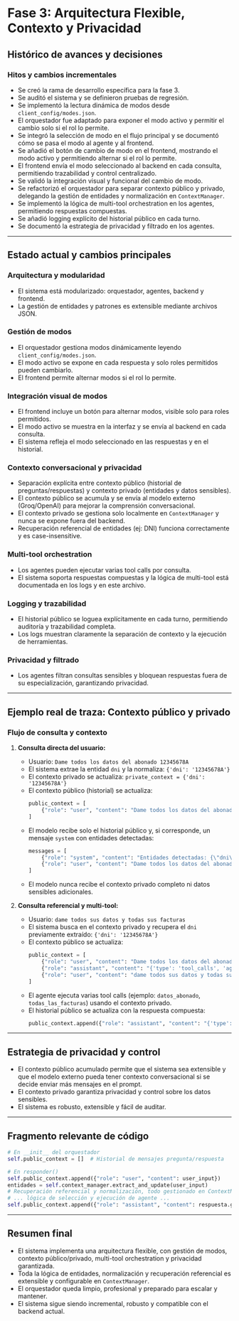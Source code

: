 # Fase 3: Arquitectura Flexible, Contexto y Privacidad

## Histórico de avances y decisiones

### Hitos y cambios incrementales
- Se creó la rama de desarrollo específica para la fase 3.
- Se auditó el sistema y se definieron pruebas de regresión.
- Se implementó la lectura dinámica de modos desde `client_config/modes.json`.
- El orquestador fue adaptado para exponer el modo activo y permitir el cambio solo si el rol lo permite.
- Se integró la selección de modo en el flujo principal y se documentó cómo se pasa el modo al agente y al frontend.
- Se añadió el botón de cambio de modo en el frontend, mostrando el modo activo y permitiendo alternar si el rol lo permite.
- El frontend envía el modo seleccionado al backend en cada consulta, permitiendo trazabilidad y control centralizado.
- Se validó la integración visual y funcional del cambio de modo.
- Se refactorizó el orquestador para separar contexto público y privado, delegando la gestión de entidades y normalización en `ContextManager`.
- Se implementó la lógica de multi-tool orchestration en los agentes, permitiendo respuestas compuestas.
- Se añadió logging explícito del historial público en cada turno.
- Se documentó la estrategia de privacidad y filtrado en los agentes.

---

## Estado actual y cambios principales

### Arquitectura y modularidad
- El sistema está modularizado: orquestador, agentes, backend y frontend.
- La gestión de entidades y patrones es extensible mediante archivos JSON.

### Gestión de modos
- El orquestador gestiona modos dinámicamente leyendo `client_config/modes.json`.
- El modo activo se expone en cada respuesta y solo roles permitidos pueden cambiarlo.
- El frontend permite alternar modos si el rol lo permite.

### Integración visual de modos
- El frontend incluye un botón para alternar modos, visible solo para roles permitidos.
- El modo activo se muestra en la interfaz y se envía al backend en cada consulta.
- El sistema refleja el modo seleccionado en las respuestas y en el historial.

### Contexto conversacional y privacidad
- Separación explícita entre contexto público (historial de preguntas/respuestas) y contexto privado (entidades y datos sensibles).
- El contexto público se acumula y se envía al modelo externo (Groq/OpenAI) para mejorar la comprensión conversacional.
- El contexto privado se gestiona solo localmente en `ContextManager` y nunca se expone fuera del backend.
- Recuperación referencial de entidades (ej: DNI) funciona correctamente y es case-insensitive.

### Multi-tool orchestration
- Los agentes pueden ejecutar varias tool calls por consulta.
- El sistema soporta respuestas compuestas y la lógica de multi-tool está documentada en los logs y en este archivo.

### Logging y trazabilidad
- El historial público se loguea explícitamente en cada turno, permitiendo auditoría y trazabilidad completa.
- Los logs muestran claramente la separación de contexto y la ejecución de herramientas.

### Privacidad y filtrado
- Los agentes filtran consultas sensibles y bloquean respuestas fuera de su especialización, garantizando privacidad.

---

## Ejemplo real de traza: Contexto público y privado

### Flujo de consulta y contexto

1. **Consulta directa del usuario:**
   - Usuario: `Dame todos los datos del abonado 12345678A`
   - El sistema extrae la entidad `dni` y la normaliza: `{'dni': '12345678A'}`
   - El contexto privado se actualiza: `private_context = {'dni': '12345678A'}`
   - El contexto público (historial) se actualiza:
     ```python
     public_context = [
         {"role": "user", "content": "Dame todos los datos del abonado 12345678A"}
     ]
     ```
   - El modelo recibe solo el historial público y, si corresponde, un mensaje `system` con entidades detectadas:
     ```python
     messages = [
         {"role": "system", "content": "Entidades detectadas: {\"dni\": \"12345678A\"}"},
         {"role": "user", "content": "Dame todos los datos del abonado 12345678A"}
     ]
     ```
   - El modelo nunca recibe el contexto privado completo ni datos sensibles adicionales.

2. **Consulta referencial y multi-tool:**
   - Usuario: `dame todos sus datos y todas sus facturas`
   - El sistema busca en el contexto privado y recupera el `dni` previamente extraído: `{'dni': '12345678A'}`
   - El contexto público se actualiza:
     ```python
     public_context = [
         {"role": "user", "content": "Dame todos los datos del abonado 12345678A"},
         {"role": "assistant", "content": "{'type': 'tool_calls', 'agent': 'datos_agent', ...}"},
         {"role": "user", "content": "dame todos sus datos y todas sus facturas"}
     ]
     ```
   - El agente ejecuta varias tool calls (ejemplo: `datos_abonado`, `todas_las_facturas`) usando el contexto privado.
   - El historial público se actualiza con la respuesta compuesta:
     ```python
     public_context.append({"role": "assistant", "content": "{'type': 'tool_calls', 'agent': 'datos_agent', ...}"})
     ```

---

## Estrategia de privacidad y control

- El contexto público acumulado permite que el sistema sea extensible y que el modelo externo pueda tener contexto conversacional si se decide enviar más mensajes en el prompt.
- El contexto privado garantiza privacidad y control sobre los datos sensibles.
- El sistema es robusto, extensible y fácil de auditar.

---

## Fragmento relevante de código

```python
# En __init__ del orquestador
self.public_context = []  # Historial de mensajes pregunta/respuesta

# En responder()
self.public_context.append({"role": "user", "content": user_input})
entidades = self.context_manager.extract_and_update(user_input)
# Recuperación referencial y normalización, todo gestionado en ContextManager
# ... lógica de selección y ejecución de agente ...
self.public_context.append({"role": "assistant", "content": respuesta.get("response", str(respuesta))})
```

---

## Resumen final

- El sistema implementa una arquitectura flexible, con gestión de modos, contexto público/privado, multi-tool orchestration y privacidad garantizada.
- Toda la lógica de entidades, normalización y recuperación referencial es extensible y configurable en `ContextManager`.
- El orquestador queda limpio, profesional y preparado para escalar y mantener.
- El sistema sigue siendo incremental, robusto y compatible con el backend actual.
